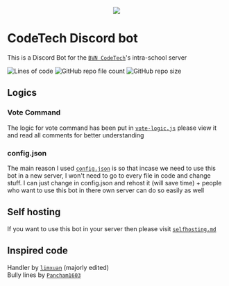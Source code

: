 <p align="center">

<img src="https://img.shields.io/website?down_color=%23eb4034&down_message=OFFLINE&label=Bot%20status&logo=CodeTech%20bot&logoColor=%238135c4&style=for-the-badge&up_color=%2389c435&up_message=ONLINE&url=https%3A%2F%2Fct-bot-088h.onrender.com">
</p>

# CodeTech Discord bot
This is a Discord Bot for the [`BVN CodeTech`](https://github.com/BVNCodeTech)'s intra-school server

![Lines of code](https://tokei.rs/b1/github/cashlycash/CodeTech-Discord-Bot?style=for-the-badge) ![GitHub repo file count](https://img.shields.io/github/directory-file-count/cashlycash/CodeTech-Discord-Bot?style=for-the-badge) ![GitHub repo size](https://img.shields.io/github/repo-size/cashlycash/CodeTech-Discord-Bot?style=for-the-badge)
## Logics
### Vote Command
The logic for vote command has been put in [`vote-logic.js`](https://github.com/cashlycash/CodeTech-Discord-Bot/blob/main/vote-logic.js) please view it and read all comments for better understanding
### config.json
The main reason I used [`config.json`](https://github.com/cashlycash/CodeTech-Discord-Bot/blob/main/config.json) is so that incase we need to use this bot in a new server, I won't need to go to every file in code and change stuff. I can just change in config.json and rehost it (will save time) + people who want to use this bot in there own server can do so easily as well
## Self hosting
If you want to use this bot in your server then please visit [`selfhosting.md`](https://github.com/cashlycash/CodeTech-Discord-Bot/blob/main/selfhosting.md)
## Inspired code 
Handler by [`limxuan`](https://github.com/limxuan) (majorly edited)<br>
Bully lines by [`Pancham1603`](https://github.com/Pancham1603)
